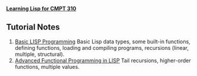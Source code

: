 **[Learning Lisp for CMPT 310](https://www2.cs.sfu.ca/CourseCentral/310/pwfong/Lisp/)**


## Tutorial Notes
1. [Basic LISP Programming](https://github.com/keer2345/lisp-learning/blob/master/CMPT310/ch01.md) Basic Lisp data types, some built-in functions, defining functions, loading and compiling programs, recursions (linear, multiple, structural).
1. [Advanced Functional Programming in LISP](https://github.com/keer2345/lisp-learning/blob/master/CMPT310/ch02.md) Tail recursions, higher-order functions, multiple values.
